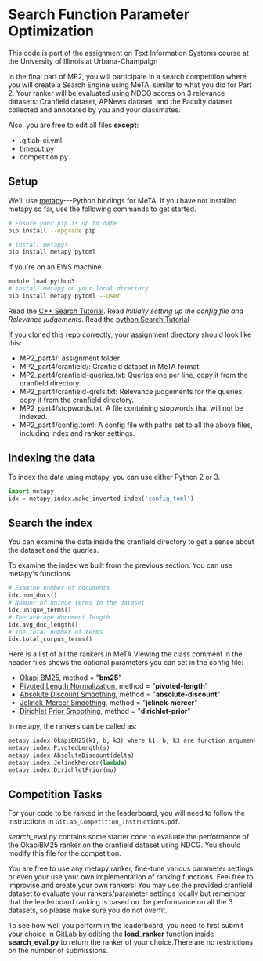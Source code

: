 # Search Function Parameter Optimization

This code is part of the assignment on Text Information Systems course at the University of Illinois at Urbana-Champaign

In the final part of MP2, you will participate in a search competition where you will create a Search Engine using MeTA, similar to what you did for Part 2. Your ranker will be evaluated using NDCG scores on 3 relevance datasets: Cranfield dataset, APNews dataset, and the Faculty dataset collected and annotated by you and your classmates. 

Also, you are free to edit all files **except**:
- .gitlab-ci.yml
- timeout.py 
- competition.py

## Setup

We'll use [metapy](https://github.com/meta-toolkit/metapy)---Python bindings for MeTA. 
If you have not installed metapy so far, use the following commands to get started.

```bash
# Ensure your pip is up to date
pip install --upgrade pip

# install metapy!
pip install metapy pytoml
```

If you're on an EWS machine
```bash
module load python3
# install metapy on your local directory
pip install metapy pytoml --user
```

Read the [C++ Search Tutorial](https://meta-toolkit.org/search-tutorial.html). Read *Initially setting up the config file and Relevance judgements*.
Read the [python Search Tutorial](https://github.com/meta-toolkit/metapy/blob/master/tutorials/2-search-and-ir-eval.ipynb)

If you cloned this repo correctly, your assignment directory should look like this:
- MP2_part4/: assignment folder
- MP2_part4/cranfield/: Cranfield dataset in MeTA format.
- MP2_part4/cranfield-queries.txt: Queries one per line, copy it from the cranfield directory.
- MP2_part4/cranfield-qrels.txt: Relevance judgements for the queries, copy it from the cranfield directory.
- MP2_part4/stopwords.txt: A file containing stopwords that will not be indexed.
- MP2_part4/config.toml: A config file with paths set to all the above files, including index and ranker settings.

## Indexing the data
To index the data using metapy, you can use either Python 2 or 3.
```python
import metapy
idx = metapy.index.make_inverted_index('config.toml')
```

## Search the index
You can examine the data inside the cranfield directory to get a sense about the dataset and the queries.

To examine the index we built from the previous section. You can use metapy's functions.

```python
# Examine number of documents
idx.num_docs()
# Number of unique terms in the dataset
idx.unique_terms()
# The average document length
idx.avg_doc_length()
# The total number of terms
idx.total_corpus_terms()
```

Here is a list of all the rankers in MeTA.Viewing the class comment in the header files shows the optional parameters you can set in the config file:

- [Okapi BM25](https://github.com/meta-toolkit/meta/blob/master/include/meta/index/ranker/okapi_bm25.h), method = "**bm25**" 
- [Pivoted Length Normalization](https://github.com/meta-toolkit/meta/blob/master/include/meta/index/ranker/pivoted_length.h), method = "**pivoted-length**"
- [Absolute Discount Smoothing](https://github.com/meta-toolkit/meta/blob/master/include/meta/index/ranker/absolute_discount.h), method = "**absolute-discount**"
- [Jelinek-Mercer Smoothing](https://github.com/meta-toolkit/meta/blob/master/include/meta/index/ranker/jelinek_mercer.h), method = "**jelinek-mercer**"
- [Dirichlet Prior Smoothing](https://github.com/meta-toolkit/meta/blob/master/include/meta/index/ranker/dirichlet_prior.h), method = "**dirichlet-prior**"

In metapy, the rankers can be called as:

```python
metapy.index.OkapiBM25(k1, b, k3) where k1, b, k3 are function arguments, e.g. ranker = metapy.index.OkapiBM25(k1=1.2,b=0.75,k3=500)
metapy.index.PivotedLength(s) 
metapy.index.AbsoluteDiscount(delta)
metapy.index.JelinekMercer(lambda)
metapy.index.DirichletPrior(mu)
```
## Competition Tasks
For your code to be ranked in the leaderboard, you will need to follow the instructions in `GitLab_Competition_Instructions.pdf`.

*search_eval.py* contains some starter code to evaluate the performance of the OkapiBM25 ranker on the cranfield dataset using NDCG. You should modify this file for the competition. 

You are free to use any metapy ranker, fine-tune various parameter settings or even your use your own implementation of ranking functions. Feel free to improvise and create your own rankers! You may use the provided cranfield dataset to evaluate your rankers/parameter settings locally but remember that the leaderboard ranking is based on the performance on all the 3 datasets, so please make sure you do not overfit. 

To see how well you perform in the leaderboard, you need to first submit your choice in GitLab by editing the **load_ranker** function inside **search_eval.py** to return the ranker of your choice.There are no restrictions on the number of submissions.
